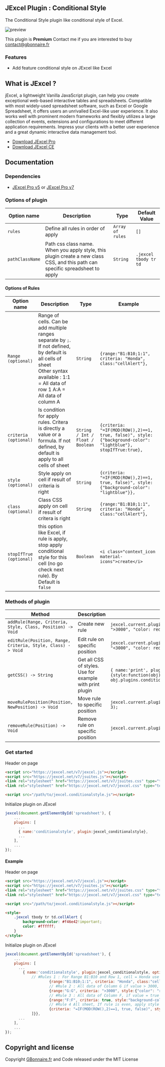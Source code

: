 ## JExcel Plugin : Conditional Style

The Conditional Style plugin like conditional style of Excel.

![preview](https://user-images.githubusercontent.com/52194475/91465458-15fb1d00-e88e-11ea-960a-c79f42f55b7b.png)

This plugin is **Premium** Contact me if you are interested to buy [contact@gbonnaire.fr](mailto://contact@gbonnaire.fr)

### Features

- Add feature conditional style on JExcel like Excel


## What is JExcel ?

jExcel, a lightweight Vanilla JavaScript plugin, can help you create exceptional web-based interactive tables and spreadsheets. Compatible with most widely-used spreadsheet software, such as Excel or Google Spreadsheet, it offers users an unrivalled Excel-like user experience. It also works well with prominent modern frameworks and flexibly utilizes a large collection of events, extensions and configurations to meet different application requirements. Impress your clients with a better user experience and a great dynamic interactive data management tool.

- [Download JExcel Pro](https://www.jexcel.net) 
- [Download JExcel CE](https://bossanova.uk/jexcel/)

## Documentation

### Dependencies

- [JExcel Pro v5](https://www.jexcel.net/v5) or [JExcel Pro v7](https://www.jexcel.net/v7) 


### Options of plugin

<table>
	<thead>
		<tr>
			<th>Option name</th>
			<th>Description</th>
			<th>Type</th>
			<th>Default Value</th>
		</tr>
	</thead>
	<tbody>
		<tr>
			<td><code>rules</code></td>
			<td>Define all rules in order of apply</td>
			<td><code>Array of rules</code></td>
			<td><code>[]</code></td>
		</tr>
		<tr>
			<td><code>pathClassName</code></td>
			<td>Path css class name. When you apply style, this plugin create a new class CSS, and this path can specific spreadsheet to apply</td>
			<td><code>String</code></td>
			<td><code>.jexcel tbody tr td</code></td>
		</tr>
	</tbody>
</table>


#### Options of Rules
<table>
	<thead>
		<tr>
			<th>Option name</th>
			<th>Description</th>
			<th>Type</th>
			<th>Example</th>
		</tr>
	</thead>
	<tbody>
		<tr>
			<td><code>Range (optional)</code></td>
			<td>Range of cells. Can be add multiple ranges separate by <code>;</code>. If not defined, by default is all cells of sheet<br>
			Other syntax available : 
			1:1 = All data of row 1
			A:A = All data of column A</td>
			<td><code>String</code></td>
			<td><code>{range:"B1:B10;1:1", criteria: "Honda", class:"cellAlert"},</code></td>
		</tr>
		<tr>
			<td><code>criteria (optional)</code></td>
			<td>Is condition for apply rules. Critera is directly a value or a formula. If not defined, by default is apply to all cells of sheet</td>
			<td><code>String / Int / Float / Boolean</code></td>
			<td><code>{criteria: "=IF(MOD(ROW(),2)==1, true, false)", style:{"background-color": "lightblue"}, stopIfTrue:true},</code></td>
		</tr>
		<tr>
			<td><code>style (optional)</code></td>
			<td>Style apply on cell if result of criteria is right</td>
			<td><code>String</code></td>
			<td><code>{criteria: "=IF(MOD(ROW(),2)==1, true, false)", style:{"background-color": "lightblue"}},</code></td>
		</tr>
		<tr>
			<td><code>class (optional)</code></td>
			<td>Class CSS apply on cell if result of critera is right</td>
			<td><code>String</code></td>
			<td><code>{range:"B1:B10;1:1", criteria: "Honda", class:"cellAlert"},</code></td>
		</tr>
		<tr>
			<td><code>stopIfTrue (optional)</code></td>
			<td>this option like Excel, if rule is apply, stop apply conditional style for this cell (no go check next rule). By Default is <code>false</code></td>
			<td><code>Boolean</code></td>
			<td><code>&lt;i class="context_icon material-icons"&gt;create&lt;/i&gt;</code></td>
		</tr>
	</tbody>
</table>


### Methods of plugin

<table>
	<thead>
		<tr>
			<th>Method</th>
			<th>Description</th>
			<th>Example</th>
		</tr>
	</thead>
	<tbody>
		<tr>
			<td><code>addRule(Range<String>, Criteria<String|Int|Float|Boolean>, Style<String>, Class<String>, Position<Int>) -> Void</code></td>
			<td>Create new rule</td>
			<td><code>jexcel.current.plugins.conditionalstyle.addRule("B:B", ">3000", "color: red;", null, 1);</code></td>
		</tr>
		<tr>
			<td><code>editRule(Position<Int>, Range<String>, Criteria<String|Int|Float|Boolean>, Style<String>, Class<String>) -> Void</code></td>
			<td>Edit rule on specific position</td>
			<td><code>jexcel.current.plugins.conditionalstyle.editRule(1, "B:B", "<3000", "color: red;", null);</code></td>
		</tr>
		<tr>
			<td><code>getCSS() -> String</code></td>
			<td>Get all CSS of styles. Use for example with print plugin</td>
			<td><code>{ name:'print', plugin:jexcel_print, options:{style:function(obj) { return obj.plugins.conditionalstyle.getCSS(); }} },</code></td>
		</tr>
		<tr>
			<td><code>moveRulePosition(Position<Int>, NewPosition<Int>) -> Void</code></td>
			<td>Move rule to specific position</td>
			<td><code>jexcel.current.plugins.conditionalstyle.moveRulePosition(1, 3);</code></td>
		</tr>
		<tr>
			<td><code>removeRule(Position<Int>) -> Void</code></td>
			<td>Remove rule on specific position</td>
			<td><code>jexcel.current.plugins.conditionalstyle.removeRule(3);</code></td>
		</tr>
	</tbody>
</table>

### Get started

Header on page
```HTML
<script src="https://jexcel.net/v7/jexcel.js"></script>
<script src="https://jexcel.net/v7/jsuites.js"></script>
<link rel="stylesheet" href="https://jexcel.net/v7/jsuites.css" type="text/css" />
<link rel="stylesheet" href="https://jexcel.net/v7/jexcel.css" type="text/css" />

<script src="/path/to/jexcel.conditionalstyle.js"></script>
```

Initialize plugin on JExcel
```JavaScript
jexcel(document.getElementById('spreadsheet'), {
	...
	plugins: [
      ...
      { name:'conditionalstyle', plugin:jexcel_conditionalstyle},
      ...  
    ],
    ...
});
```
#### Example
Header on page
```HTML
<script src="https://jexcel.net/v7/jexcel.js"></script>
<script src="https://jexcel.net/v7/jsuites.js"></script>
<link rel="stylesheet" href="https://jexcel.net/v7/jsuites.css" type="text/css" />
<link rel="stylesheet" href="https://jexcel.net/v7/jexcel.css" type="text/css" />

<script src="/path/to/jexcel.conditionalstyle.js"></script>

<style>    
    .jexcel tbody tr td.cellAlert {
        background-color: #f46e42!important;
        color: #ffffff;
    }    
</style>
```

Initialize plugin on JExcel
```JavaScript
jexcel(document.getElementById('spreadsheet'), {
	...
	plugins: [
      ...
   		{ name:'conditionalstyle', plugin:jexcel_conditionalstyle, options:{rules:[
   			// #Rules 1 : For Range B1:B10 and Row 1, cell = Honda use ClassCss cellAlert
	                {range:"B1:B10;1:1", criteria: "Honda", class:"cellAlert"}, 
	                // #Rule 2 : All data of Column G if value > 3000, apply this style and stop here (no check next rules if true)
	                {range:"G:G", criteria: ">3000", style:{"color": "red", "font-weight":"bold", "background-color": "LightPink"}, stopIfTrue:true}, 
	                // #Rule 3 : All data of Column F, if value = true (checkbox), apply style and stop here (no check next rules if true)
	                {range:"F:F", criteria: true, style:"background-color:green", stopIfTrue:true}, 
	                // #Rule 4 All sheet, If rule is even, apply style                      
	                {criteria: "=IF(MOD(ROW(),2)==1, true, false)", style:{"background-color": "lightblue"}},  
        	]}},
      ...  
    ],
    ...
});
```

## Copyright and license

Copyright [GBonnaire.fr](https://www.gbonnaire.fr) and Code released under the MIT License
